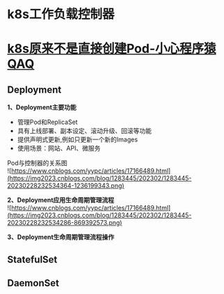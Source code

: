 # k8s工作负载控制器
# [k8s原来不是直接创建Pod-小心程序猿QAQ](https://www.toutiao.com/article/7235184706738962948/)  
## Deployment
**1、Deployment主要功能**    
- 管理Pod和ReplicaSet
- 具有上线部署、副本设定、滚动升级、回滚等功能  
- 提供声明式更新,例如只更新一个新的Images 
- 使用场景：网站、API、微服务  
 
Pod与控制器的关系图  
![https://www.cnblogs.com/yypc/articles/17166489.html](https://img2023.cnblogs.com/blog/1283445/202302/1283445-20230228232534364-1236199343.png)  

**2、Deployment应用生命周期管理流程**  
![https://www.cnblogs.com/yypc/articles/17166489.html](https://img2023.cnblogs.com/blog/1283445/202302/1283445-20230228232534286-869392573.png) 

**3、Deployment生命周期管理流程操作**  


## StatefulSet
## DaemonSet

